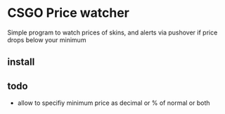 # CSGO Price watcher
Simple program to watch prices of skins, and alerts via pushover if price drops below your minimum
## install
## todo
 * allow to specifiy minimum price as decimal or % of normal or both
